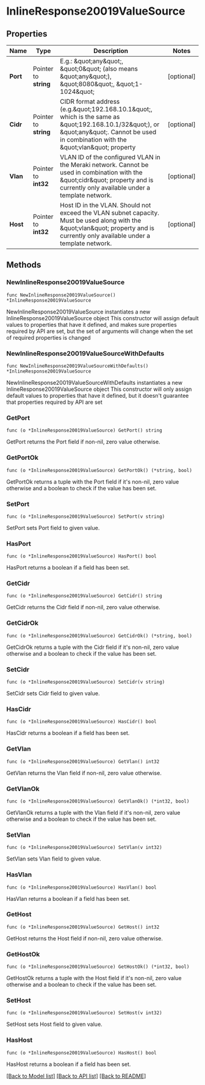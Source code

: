 # InlineResponse20019ValueSource

## Properties

Name | Type | Description | Notes
------------ | ------------- | ------------- | -------------
**Port** | Pointer to **string** | E.g.: \&quot;any\&quot;, \&quot;0\&quot; (also means \&quot;any\&quot;), \&quot;8080\&quot;, \&quot;1-1024\&quot; | [optional] 
**Cidr** | Pointer to **string** | CIDR format address (e.g.\&quot;192.168.10.1\&quot;, which is the same as \&quot;192.168.10.1/32\&quot;), or \&quot;any\&quot;. Cannot be used in combination with the \&quot;vlan\&quot; property | [optional] 
**Vlan** | Pointer to **int32** | VLAN ID of the configured VLAN in the Meraki network. Cannot be used in combination with the \&quot;cidr\&quot; property and is currently only available under a template network. | [optional] 
**Host** | Pointer to **int32** | Host ID in the VLAN. Should not exceed the VLAN subnet capacity. Must be used along with the \&quot;vlan\&quot; property and is currently only available under a template network. | [optional] 

## Methods

### NewInlineResponse20019ValueSource

`func NewInlineResponse20019ValueSource() *InlineResponse20019ValueSource`

NewInlineResponse20019ValueSource instantiates a new InlineResponse20019ValueSource object
This constructor will assign default values to properties that have it defined,
and makes sure properties required by API are set, but the set of arguments
will change when the set of required properties is changed

### NewInlineResponse20019ValueSourceWithDefaults

`func NewInlineResponse20019ValueSourceWithDefaults() *InlineResponse20019ValueSource`

NewInlineResponse20019ValueSourceWithDefaults instantiates a new InlineResponse20019ValueSource object
This constructor will only assign default values to properties that have it defined,
but it doesn't guarantee that properties required by API are set

### GetPort

`func (o *InlineResponse20019ValueSource) GetPort() string`

GetPort returns the Port field if non-nil, zero value otherwise.

### GetPortOk

`func (o *InlineResponse20019ValueSource) GetPortOk() (*string, bool)`

GetPortOk returns a tuple with the Port field if it's non-nil, zero value otherwise
and a boolean to check if the value has been set.

### SetPort

`func (o *InlineResponse20019ValueSource) SetPort(v string)`

SetPort sets Port field to given value.

### HasPort

`func (o *InlineResponse20019ValueSource) HasPort() bool`

HasPort returns a boolean if a field has been set.

### GetCidr

`func (o *InlineResponse20019ValueSource) GetCidr() string`

GetCidr returns the Cidr field if non-nil, zero value otherwise.

### GetCidrOk

`func (o *InlineResponse20019ValueSource) GetCidrOk() (*string, bool)`

GetCidrOk returns a tuple with the Cidr field if it's non-nil, zero value otherwise
and a boolean to check if the value has been set.

### SetCidr

`func (o *InlineResponse20019ValueSource) SetCidr(v string)`

SetCidr sets Cidr field to given value.

### HasCidr

`func (o *InlineResponse20019ValueSource) HasCidr() bool`

HasCidr returns a boolean if a field has been set.

### GetVlan

`func (o *InlineResponse20019ValueSource) GetVlan() int32`

GetVlan returns the Vlan field if non-nil, zero value otherwise.

### GetVlanOk

`func (o *InlineResponse20019ValueSource) GetVlanOk() (*int32, bool)`

GetVlanOk returns a tuple with the Vlan field if it's non-nil, zero value otherwise
and a boolean to check if the value has been set.

### SetVlan

`func (o *InlineResponse20019ValueSource) SetVlan(v int32)`

SetVlan sets Vlan field to given value.

### HasVlan

`func (o *InlineResponse20019ValueSource) HasVlan() bool`

HasVlan returns a boolean if a field has been set.

### GetHost

`func (o *InlineResponse20019ValueSource) GetHost() int32`

GetHost returns the Host field if non-nil, zero value otherwise.

### GetHostOk

`func (o *InlineResponse20019ValueSource) GetHostOk() (*int32, bool)`

GetHostOk returns a tuple with the Host field if it's non-nil, zero value otherwise
and a boolean to check if the value has been set.

### SetHost

`func (o *InlineResponse20019ValueSource) SetHost(v int32)`

SetHost sets Host field to given value.

### HasHost

`func (o *InlineResponse20019ValueSource) HasHost() bool`

HasHost returns a boolean if a field has been set.


[[Back to Model list]](../README.md#documentation-for-models) [[Back to API list]](../README.md#documentation-for-api-endpoints) [[Back to README]](../README.md)


